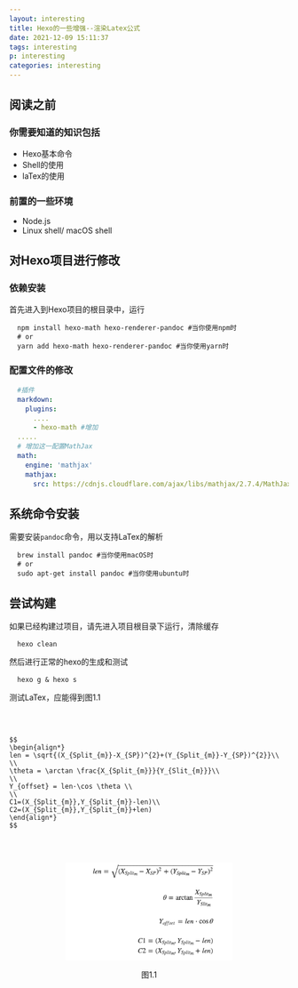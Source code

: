 ```yaml
---
layout: interesting
title: Hexo的一些增强--渲染Latex公式
date: 2021-12-09 15:11:37
tags: interesting
p: interesting
categories: interesting
---
```


<!-- toc -->

## 阅读之前

### 你需要知道的知识包括

+ Hexo基本命令
+ Shell的使用
+ laTex的使用

### 前置的一些环境

+ Node.js
+ Linux shell/ macOS shell

## 对Hexo项目进行修改
### 依赖安装
首先进入到Hexo项目的根目录中，运行
``` shell
  npm install hexo-math hexo-renderer-pandoc #当你使用npm时
  # or
  yarn add hexo-math hexo-renderer-pandoc #当你使用yarn时
```

### 配置文件的修改
``` yml
  #插件
  markdown:
    plugins:
      ....
      - hexo-math #增加
  .....
  # 增加这一配置MathJax
  math:
    engine: 'mathjax'
    mathjax:
      src: https://cdnjs.cloudflare.com/ajax/libs/mathjax/2.7.4/MathJax.js?config=TeX-MML-AM_CHTML
```

## 系统命令安装
需要安装`pandoc`命令，用以支持LaTex的解析
``` shell
  brew install pandoc #当你使用macOS时
  # or
  sudo apt-get install pandoc #当你使用ubuntu时
```

## 尝试构建
如果已经构建过项目，请先进入项目根目录下运行，清除缓存
``` shell
  hexo clean
```

然后进行正常的hexo的生成和测试
``` shell
  hexo g & hexo s
```

测试LaTex，应能得到图1.1
<code>
  <pre>
$$
\begin{align*}
len = \sqrt{(X_{Split_{m}}-X_{SP})^{2}+(Y_{Split_{m}}-Y_{SP})^{2}}\\
\\
\theta = \arctan \frac{X_{Split_{m}}}{Y_{Slit_{m}}}\\
\\
Y_{offset} = len·\cos \theta \\
\\
C1=(X_{Split_{m}},Y_{Split_{m}}-len)\\
C2=(X_{Split_{m}},Y_{Split_{m}}+len)
\end{align*}
$$
  </pre>
</code>
<div style="display:flex;justify-contnet:center;align-items:center;flex-direction: column;">
<img width="300px" src="/images/equations.png">
<p> 图1.1</p>
</div>